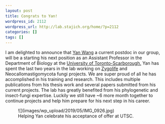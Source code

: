 ```yaml
---
layout: post
title: Congrats to Yan!
wordpress_id: 2112
wordpress_url: http://lab.stajich.org/home/?p=2112
categories: []
tags: []
---
```

<!-- wp:paragraph -->
I am delighted to announce that [Yan Wang](/members/yan-wang/) a current postdoc in our group, will be a starting his next position as an Assistant Professor in the Department of Biology at the [University of Toronto-Scarborough.](https://www.utsc.utoronto.ca/biosci/) Yan has spent the last two years in the lab working on [Zygolife](http://zygolife.org) and Neocallomastigomycota fungi projects.  We are super proud of all he has accomplished in his training and research. This includes multiple publications from his thesis work and several papers submitted from his current projects.  The lab has greatly benefited from his phylogenetic and insect-fungi expertise. Luckily we still have ~6 more month together to continue projects and help him prepare for his next step in his career.
<!-- /wp:paragraph --><!-- wp:image {"id":2113,"width":484,"height":879} --><figure class="wp-block-image is-resized">![](images/wp_upload/2019/05/IMG_0926.jpg)<figcaption>Helping Yan celebrate his acceptance of offer at UTSC.</figcaption></figure><!-- /wp:image -->
